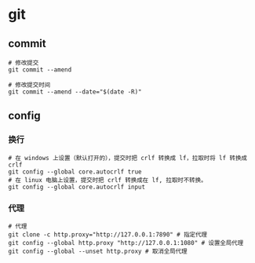 # git

## commit

```shell
# 修改提交
git commit --amend 

# 修改提交时间
git commit --amend --date="$(date -R)"
```

## config

### 换行

```shell
# 在 windows 上设置（默认打开的），提交时把 crlf 转换成 lf，拉取时将 lf 转换成 crlf
git config --global core.autocrlf true
# 在 linux 电脑上设置，提交时把 crlf 转换成在 lf, 拉取时不转换。
git config --global core.autocrlf input
```

### 代理

```shell
# 代理
git clone -c http.proxy="http://127.0.0.1:7890" # 指定代理
git config --global http.proxy "http://127.0.0.1:1080" # 设置全局代理
git config --global --unset http.proxy # 取消全局代理
```
